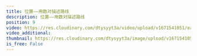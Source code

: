 ```yaml
---
title: 位置——用数对描述路线
description: 位置——用数对描述路线
position: 9
video: https://res.cloudinary.com/dtysyyt3a/video/upload/v1671541051/easymath/5年级上/02单元位置（数对）/xdpn6qe7pmbcrglcvgqy.mp4
video_additional: 
thumbnail: https://res.cloudinary.com/dtysyyt3a/image/upload/v1671541054/easymath/5年级上/02单元位置（数对）/f6rr2krkejgj7vhrh1w6.png
is_free: False
---
```

